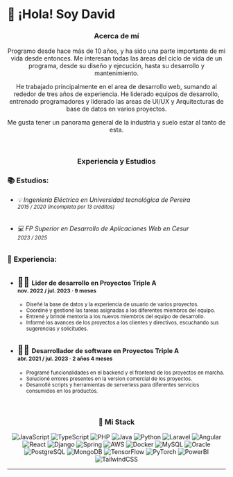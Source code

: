 # 👋 ¡Hola! Soy David

<h3 align="center">
  Acerca de mí
</h3>
  
<p align="center">
Programo desde hace más de 10 años, y ha sido una parte importante de mi vida desde entonces. Me interesan todas las áreas del ciclo de vida de un programa, desde su diseño y ejecución, hasta su desarrollo y mantenimiento.
</p>
  
<p align="center">
He trabajado principalmente en el area de desarrollo web, sumando al rededor de tres años de experiencia. He liderado equipos de desarrollo, entrenado programadores y liderado las areas de UI/UX y Arquitecturas de base de datos en varios proyectos.
</p>
  
<p align="center">
Me gusta tener un panorama general de la industria y suelo estar al tanto de esta.
</p>

<br>
<h3 align="center">
  Experiencia y Estudios
</h3>

### 📚 **Estudios**:
  - <h6> 💡 Ingeniería Eléctrica en <i>Universidad tecnológica de Pereira</i>
    <br><sub>2015 / 2020 (Incompleta por 13 créditos)</sub></h6>
  - <h6> 💻 FP Superior en Desarrollo de Aplicaciones Web en  <i>Cesur</i>
    <br><sub>2023 / 2025</sub></h6>

### 💼 **Experiencia**:
  - 👨‍💼 <small><small> Lider de desarrollo en **Proyectos Triple A**
  <br><sub>nov. 2022 / jul. 2023 · 9 meses</sub></small>
    -
    - Diseñé la base de datos y la experiencia de usuario de varios proyectos.
    - Coordiné y gestioné las tareas asignadas a los diferentes miembros del equipo.
    - Entrené y brindé mentoría a los nuevos miembros del equipo de desarrollo.
    - Informé los avances de los proyectos a los clientes y directivos, escuchando sus sugerencias y solicitudes.
</small>

  - 🧑‍💻 <small><small> Desarrollador de software en **Proyectos Triple A**
  <br><sub>abr. 2021 / jul. 2023 · 2 años 4 meses</sub></small> 
    -
    - Programé funcionalidades en el backend y el frontend de los proyectos en marcha.
    - Solucioné errores presentes en la version comercial de los proyectos.
    - Desarrollé scripts y herramientas de serverless para diferentes servicios consumidos en los productos.
</small>

<br>
<h3 align="center">
  📡 Mi Stack
</h3>


<div align="center">

![JavaScript](https://img.shields.io/badge/JavaScript-F7DF1E?style=for-the-badge&logo=javascript&logoColor=C4B514)
![TypeScript](https://img.shields.io/badge/TypeScript-007ACC?style=for-the-badge&logo=typescript&logoColor=005A9E)
![PHP](https://img.shields.io/badge/PHP-777BB4?style=for-the-badge&logo=php&logoColor=5C5F8F)
![Java](https://img.shields.io/badge/Java-007396?style=for-the-badge&logo=openjdk&logoColor=005960)
![Python](https://img.shields.io/badge/Python-3776AB?style=for-the-badge&logo=python&logoColor=2A5C76)
![Laravel](https://img.shields.io/badge/Laravel-FF2D20?style=for-the-badge&logo=laravel&logoColor=8C141A)
![Angular](https://img.shields.io/badge/Angular-DD0031?style=for-the-badge&logo=angular&logoColor=900028)
![React](https://img.shields.io/badge/React-61DAFB?style=for-the-badge&logo=react&logoColor=3CAEa6)
![Django](https://img.shields.io/badge/Django-092E20?style=for-the-badge&logo=django&logoColor=071211)
![Spring](https://img.shields.io/badge/Spring-6DB33F?style=for-the-badge&logo=spring&logoColor=558E32)
![AWS](https://img.shields.io/badge/AWS-333F4E?style=for-the-badge&logo=amazonwebservices&logoColor=1C1622)
![Docker](https://img.shields.io/badge/Docker-2496ED?style=for-the-badge&logo=docker&logoColor=1C75BC)
![MySQL](https://img.shields.io/badge/MySQL-4479A1?style=for-the-badge&logo=mysql&logoColor=264F60)
![Oracle](https://img.shields.io/badge/Oracle-F80000?style=for-the-badge&logo=oracle&logoColor=C40000)
![PostgreSQL](https://img.shields.io/badge/PostgreSQL-336791?style=for-the-badge&logo=postgresql&logoColor=184260)
![MongoDB](https://img.shields.io/badge/MongoDB-589636?style=for-the-badge&logo=mongodb&logoColor=466F29)
![TensorFlow](https://img.shields.io/badge/TensorFlow-FF6F00?style=for-the-badge&logo=tensorflow&logoColor=CC5900)
![PyTorch](https://img.shields.io/badge/PyTorch-EE4C2C?style=for-the-badge&logo=pytorch&logoColor=BD3D23)
![PowerBI](https://img.shields.io/badge/PowerBI-F2C811?style=for-the-badge&logo=chromecast&logoColor=C09F0D)
![TailwindCSS](https://img.shields.io/badge/TailwindCSS-38B2AC?style=for-the-badge&logo=tailwind-css&logoColor=2D8F89)
</div>

---
